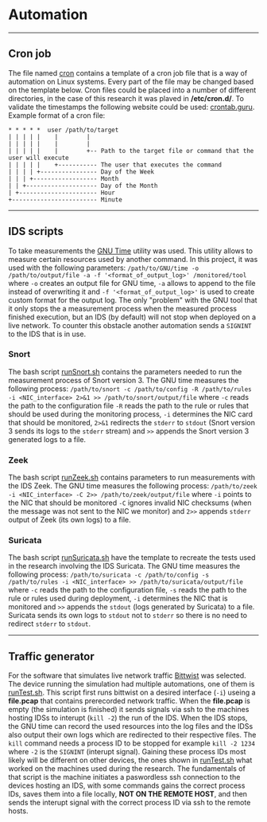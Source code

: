 # Automation 
---
## Cron job
The file named [cron](https://github.com/baadam3/Performance-and-Applicability-Analysis-of-Open-Source-Intrusion-Detection-Systems-in-Special-Purpose/blob/main/Automation/cron) contains a template of a cron job file that is a way of automation on Linux systems. Every part of the file may be changed based on the template below. Cron files could be placed into a number of different directories, in the case of this research it was plaved in **/etc/cron.d/**. To validate the timestamps the following website could be used: [crontab.guru](https://crontab.guru/).
Example format of a cron file:
```
* * * * *  user /path/to/target
| | | | |    |        |
| | | | |    |        |
| | | | |    |        +-- Path to the target file or command that the user will execute
| | | | |    +----------- The user that executes the command
| | | | +---------------- Day of the Week
| | | +------------------ Month
| | +-------------------- Day of the Month
| +---------------------- Hour
+------------------------ Minute
```
---
## IDS scripts
To take measurements the [GNU Time](https://www.gnu.org/software/time/) utility was used. This utility allows to measure certain resources used by another command. In this project, it was used with the following parameters: `/path/to/GNU/time -o /path/to/output/file -a -f '<format_of_output_log>' /monitored/tool` where `-o` creates an output file for GNU time, `-a` allows to append to the file instead of overwriting it and `-f '<format_of_output_log>'` is used to create custom format for the output log. The only "problem" with the GNU tool that it only stops the a measurement process when the measured process finished execution, but an IDS (by default) will not stop when deployed on a live network. To counter this obstacle another automation sends a `SIGNINT` to the IDS that is in use.
### Snort
The bash script [runSnort.sh](https://github.com/baadam3/Performance-and-Applicability-Analysis-of-Open-Source-Intrusion-Detection-Systems-in-Special-Purpose/blob/main/Automation/IDSs/runSnort.sh) contains the parameters needed to run the measurement process of Snort version 3. The GNU time measures the following process: `/path/to/snort -c /path/to/config -R /path/to/rules -i <NIC_interface> 2>&1 >> /path/to/snort/output/file` where `-c` reads the path to the configuration file `-R` reads the path to the rule or rules that should be used during the monitoring process, `-i` determines the NIC card that should be monitored, `2>&1` redirects the `stderr` to `stdout` (Snort version 3 sends its logs to the `stderr` stream) and `>>` appends the Snort version 3 generated logs to a file.
### Zeek
The bash script [runZeek.sh](https://github.com/baadam3/Performance-and-Applicability-Analysis-of-Open-Source-Intrusion-Detection-Systems-in-Special-Purpose/blob/main/Automation/IDSs/runZeek.sh) contains parameters to run measurements with the IDS Zeek. The GNU time measures the following process: `/path/to/zeek -i <NIC_interface> -C 2>> /path/to/zeek/output/file` where `-i` points to the NIC that should be monitored `-C` ignores invalid NIC checksums (when the message was not sent to the NIC we monitor) and `2>>` appends `stderr` output of Zeek (its own logs) to a file.
### Suricata
The bash script [runSuricata.sh](https://github.com/baadam3/Performance-and-Applicability-Analysis-of-Open-Source-Intrusion-Detection-Systems-in-Special-Purpose/blob/main/Automation/IDSs/runSuricata.sh) have the template to recreate the tests used in the research involving the IDS Suricata. The GNU time measures the following process: `/path/to/suricata -c /path/to/config -s /path/to/rules -i <NIC_interface> >> /path/to/suricata/output/file` where `-c` reads the path to the configuration file, `-s` reads the path to the rule or rules used during deployment, `-i` determines the NIC that is monitored and `>>` appends the `stdout` (logs generated by Suricata) to a file. Suricata sends its own logs to `stdout` not to `stderr` so there is no need to redirect `stderr` to `stdout`.

---
## Traffic generator
For the software that simulates live network traffic [Bittwist](http://bittwist.sourceforge.net/) was selected. The device running the simulation had multiple automations, one of them is [runTest.sh](https://github.com/baadam3/Performance-and-Applicability-Analysis-of-Open-Source-Intrusion-Detection-Systems-in-Special-Purpose/blob/main/Automation/Traffic_generator/runTest.sh). This script first runs bittwist on a desired interface (`-i`) useing a **file.pcap** that contains prerecorded network traffic. When the **file.pcap** is empty (the simulation is finished) it sends signals via ssh to the machines hosting IDSs to interupt (`kill -2`) the run of the IDS. When the IDS stops, the GNU time can record the used resources into the log files and the IDSs also output their own logs which are redirected to their respective files. The `kill` command needs a process ID to be stopped for example `kill -2 1234` where `-2` is the `SIGNINT` (interupt signal). Gaining these process IDs most likely will be different on other devices, the ones shown in [runTest.sh](https://github.com/baadam3/Performance-and-Applicability-Analysis-of-Open-Source-Intrusion-Detection-Systems-in-Special-Purpose/blob/main/Automation/Traffic_generator/runTest.sh) what worked on the machines used during the research. The fundamentals of that script is the machine initiates a paswordless ssh connection to the devices hosting an IDS, with some commands gains the correct process IDs, saves them into a file locally, **NOT ON THE REMOTE HOST**, and then sends the interupt signal with the correct process ID via ssh to the remote hosts.
